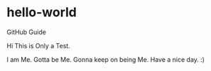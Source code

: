 # hello-world
GitHub Guide

Hi This is Only a Test.

I am Me. Gotta be Me. Gonna keep on being Me. 
Have a nice day.
:) 
